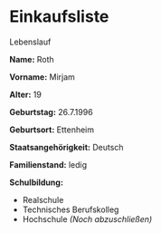 # Einkaufsliste

Lebenslauf

**Name:** Roth

**Vorname:** Mirjam

**Alter:** 19

**Geburtstag:** 26.7.1996

**Geburtsort:** Ettenheim

**Staatsangehörigkeit:** Deutsch

**Familienstand:** ledig

**Schulbildung:**

 * Realschule
 * Technisches Berufskolleg
 * Hochschule *(Noch abzuschließen)*
